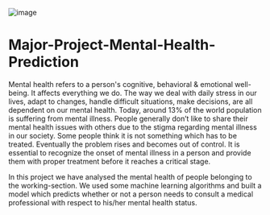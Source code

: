![image](https://user-images.githubusercontent.com/70680147/167337621-b05fda32-4c23-4d9d-a7bf-ef556b97ff56.png)

# Major-Project-Mental-Health-Prediction
Mental health refers to a person's cognitive, behavioral & emotional well-being. It affects everything we do. The way we deal with daily stress in our lives, adapt to changes, handle difficult situations, make decisions, are all dependent on our mental health. Today, around 13% of the world population is suffering from mental illness.  People generally don’t like to share their mental health issues with others due to the stigma regarding mental illness in our society. Some people think it is not something which has to be treated. Eventually the problem rises and becomes out of control. It is essential to recognize the onset of mental illness in a person and provide them with proper treatment before it reaches a critical stage. 

In this project we have analysed the mental health of people belonging to the working-section. We used some machine learning algorithms and built a model which predicts whether or not a person needs to consult a medical professional with respect to his/her mental health status. 
